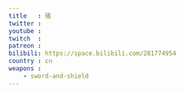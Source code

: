 ```yaml
---
title   : 骚
twitter :
youtube :
twitch  :
patreon :
bilibili: https://space.bilibili.com/281774954
country : cn
weapons :
    - sword-and-shield
---
```

